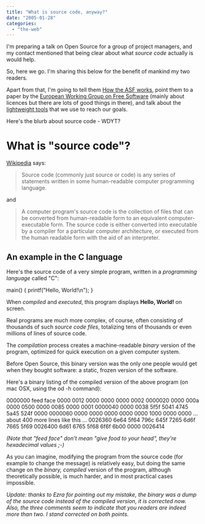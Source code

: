 ```yaml
---
title: "What is source code, anyway?"
date: "2005-01-28"
categories: 
  - "the-web"
---
```


I'm preparing a talk on Open Source for a group of project managers, and my contact mentioned that being clear about what _source code_ actually is would help.

So, here we go. I'm sharing this below for the benefit of mankind my two readers.

Apart from that, I'm going to tell them [How the ASF works](http://www.apache.org/foundation/how-it-works.html), point them to a paper by the [European Working Group on Free Software](http://eu.conecta.it/) (mainly about licences but there are lots of good things in there), and talk about the [lightweight tools](http://orixo.com/events/gt2003/sessions.html#bertrand) that we use to reach our goals.

Here's the blurb about source code - WDYT?

# What is "source code"?

[Wikipedia](http://en.wikipedia.org/wiki/) says:

> Source code (commonly just source or code) is any series of statements written in some human-readable computer programming language.

and

> A computer program's source code is the collection of files that can be converted from human-readable form to an equivalent computer-executable form. The source code is either converted into executable by a compiler for a particular computer architecture, or executed from the human readable form with the aid of an interpreter.

## An example in the C language

Here's the source code of a very simple program, written in a _programming language_ called "C":

main()
{
printf("Hello, World!\\n");
}

When _compiled_ and _executed_, this program displays **Hello, World!** on screen.

Real programs are much more complex, of course, often consisting of thousands of such _source code files_, totalizing tens of thousands or even millions of lines of source code.

The _compilation_ process creates a machine-readable _binary_ version of the program, optimized for quick execution on a given computer system.

Before Open Source, this binary version was the only one people would get when they bought software: a static, frozen version of the software.

Here's a binary listing of the compiled version of the above program (on mac OSX, using the od -h command):

0000000     feed    face    0000    0012    0000    0000    0000    0002
0000020     0000    000a    0000    0500    0000    0085    0000    0001
0000040     0000    0038    5f5f    5041    4745    5a45    524f    0000
0000060     0000    0000    0000    0000    0000    1000    0000    0000
... about 400 more lines like this ...
0026360     6e64    5f64    796c    645f    7265    6d6f    7665    5f69
0026400     6d61    6765    5f68    6f6f    6b00    0000
0026414

_(Note that "feed face" don't mean "give food to your head", they're hexadecimal values ;-)_

As you can imagine, modifying the program from the source code (for example to change the message) is relatively easy, but doing the same change on the _binary, compiled_ version of the program, although theoretically possible, is much harder, and in most practical cases impossible.

_Update: thanks to Ezra for pointing out my mistake, the binary was a dump of the source code instead of the compiled version, it is corrected now. Also, the three comments seem to indicate that you readers are indeed more than two. I stand corrected on both points._
